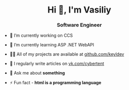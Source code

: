 <h1 align="center">Hi 👋, I'm Vasiliy</h1>
<h3 align="center">Software Engineer</h3>

- 🔭 I’m currently working on CCS

- 🌱 I’m currently learning ASP .NET WebAPI

- 👨‍💻 All of my projects are available at [github.com/keyldev](github.com/keyldev)

- 📝 I regularly write articles on [vk.com/cybertent](vk.com/cybertent)

- 💬 Ask me about **something**


- ⚡ Fun fact -  **html is a programming language**
